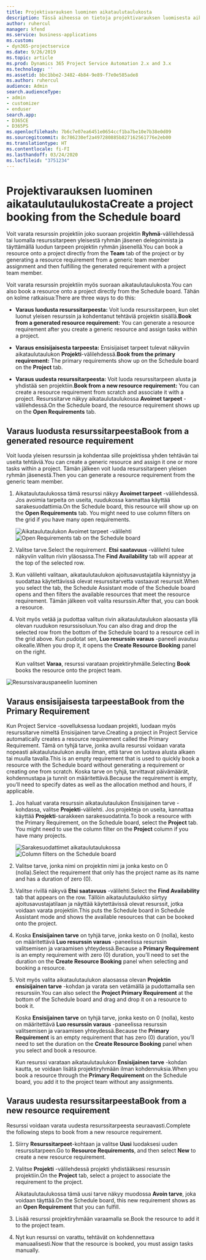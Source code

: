```yaml
---
title: Projektivarauksen luominen aikataulutaulukosta
description: Tässä aiheessa on tietoja projektivarauksen luomisesta aikataulutaulukosta.
author: ruhercul
manager: kfend
ms.service: business-applications
ms.custom:
- dyn365-projectservice
ms.date: 9/26/2019
ms.topic: article
ms.prod: Dynamics 365 Project Service Automation 2.x and 3.x
ms.technology: ''
ms.assetid: bbc1bbe2-3482-4b84-9e89-f7e0e585ade8
ms.author: ruhercul
audience: Admin
search.audienceType:
- admin
- customizer
- enduser
search.app:
- D365CE
- D365PS
ms.openlocfilehash: 7b6c7e07ea6451e0654ccf1ba7be10e7b38e0d09
ms.sourcegitcommit: 8c786230ef2a497280885b827162561776e2eb00
ms.translationtype: HT
ms.contentlocale: fi-FI
ms.lasthandoff: 03/24/2020
ms.locfileid: "3751234"
---
```

# <a name="create-a-project-booking-from-the-schedule-board"></a><span data-ttu-id="84ef2-103">Projektivarauksen luominen aikataulutaulukosta</span><span class="sxs-lookup"><span data-stu-id="84ef2-103">Create a project booking from the Schedule board</span></span>

<span data-ttu-id="84ef2-104">Voit varata resurssin projektiin joko suoraan projektin **Ryhmä**-välilehdessä tai luomalla resurssitarpeen yleisestä ryhmän jäsenen delegoinnista ja täyttämällä luodun tarpeen projektin ryhmän jäsenellä.</span><span class="sxs-lookup"><span data-stu-id="84ef2-104">You can book a resource onto a project directly from the **Team** tab of the project or by generating a resource requirement from a generic team member assignment and then fulfilling the generated requirement with a project team member.</span></span>

<span data-ttu-id="84ef2-105">Voit varata resurssin projektiin myös suoraan aikataulutaulukosta.</span><span class="sxs-lookup"><span data-stu-id="84ef2-105">You can also book a resource onto a project directly from the Schedule board.</span></span> <span data-ttu-id="84ef2-106">Tähän on kolme ratkaisua:</span><span class="sxs-lookup"><span data-stu-id="84ef2-106">There are three ways to do this:</span></span>

- <span data-ttu-id="84ef2-107">**Varaus luodusta resurssitarpeesta:** Voit luoda resurssitarpeen, kun olet luonut yleisen resurssin ja kohdentanut tehtäviä projektin sisällä.</span><span class="sxs-lookup"><span data-stu-id="84ef2-107">**Book from a generated resource requirement:** You can generate a resource requirement after you create a generic resource and assign tasks within a project.</span></span>

- <span data-ttu-id="84ef2-108">**Varaus ensisijaisesta tarpeesta:** Ensisijaiset tarpeet tulevat näkyviin aikataulutaulukon **Projekti**-välilehdessä.</span><span class="sxs-lookup"><span data-stu-id="84ef2-108">**Book from the primary requirement:** The primary requirements show up on the Schedule board on the **Project** tab.</span></span> 

- <span data-ttu-id="84ef2-109">**Varaus uudesta resurssitarpeesta:** Voit luoda resurssitarpeen alusta ja yhdistää sen projektiin.</span><span class="sxs-lookup"><span data-stu-id="84ef2-109">**Book from a new resource requirement:** You can create a resource requirement from scratch and associate it with a project.</span></span> <span data-ttu-id="84ef2-110">Resurssitarve näkyy aikataulutaulukossa **Avoimet tarpeet** -välilehdessä.</span><span class="sxs-lookup"><span data-stu-id="84ef2-110">On the Schedule board, the resource requirement shows up on the **Open Requirements** tab.</span></span>

## <a name="book-from-a-generated-resource-requirement"></a><span data-ttu-id="84ef2-111">Varaus luodusta resurssitarpeesta</span><span class="sxs-lookup"><span data-stu-id="84ef2-111">Book from a generated resource requirement</span></span>

<span data-ttu-id="84ef2-112">Voit luoda yleisen resurssin ja kohdentaa sille projektissa yhden tehtävän tai useita tehtäviä.</span><span class="sxs-lookup"><span data-stu-id="84ef2-112">You can create a generic resource and assign it one or more tasks within a project.</span></span> <span data-ttu-id="84ef2-113">Tämän jälkeen voit luoda resurssitarpeen yleisen ryhmän jäsenestä.</span><span class="sxs-lookup"><span data-stu-id="84ef2-113">Then you can generate a resource requirement from the generic team member.</span></span> 

1.  <span data-ttu-id="84ef2-114">Aikataulutaulukossa tämä resurssi näkyy **Avoimet tarpeet** -välilehdessä. Jos avoimia tarpeita on useita, ruudukossa kannattaa käyttää sarakesuodattimia.</span><span class="sxs-lookup"><span data-stu-id="84ef2-114">On the Schedule board, this resource will show up on the **Open Requirements** tab. You might need to use column filters on the grid if you have many open requirements.</span></span> 

    <span data-ttu-id="84ef2-115">![Aikataulutaulukon Avoimet tarpeet -välilehti](media/FAQ-Project-Booking-Schedule-Board-1.png "Varausten ja delegointien taulukon näyttökuva")</span><span class="sxs-lookup"><span data-stu-id="84ef2-115">![Open Requirements tab on the Schedule board](media/FAQ-Project-Booking-Schedule-Board-1.png "Screenshot of bookings and assignments table")</span></span>

2. <span data-ttu-id="84ef2-116">Valitse tarve.</span><span class="sxs-lookup"><span data-stu-id="84ef2-116">Select the requirement.</span></span> <span data-ttu-id="84ef2-117">**Etsi saatavuus** -välilehti tulee näkyviin valitun rivin yläosassa.</span><span class="sxs-lookup"><span data-stu-id="84ef2-117">The **Find Availability** tab will appear at the top of the selected row.</span></span>
 
3. <span data-ttu-id="84ef2-118">Kun välilehti valitaan, aikataulutaulukon ajoitusavustajatila käynnistyy ja suodattaa käytettävissä olevat resurssitarvetta vastaavat resurssit.</span><span class="sxs-lookup"><span data-stu-id="84ef2-118">When you select the tab, the Schedule Assistant mode of the Schedule board opens and then filters the available resources that meet the resource requirement.</span></span> <span data-ttu-id="84ef2-119">Tämän jälkeen voit valita resurssin.</span><span class="sxs-lookup"><span data-stu-id="84ef2-119">After that, you can book a resource.</span></span>

4. <span data-ttu-id="84ef2-120">Voit myös vetää ja pudottaa valitun rivin aikataulutaulukon alaosasta yllä olevan ruudukon resurssisoluun.</span><span class="sxs-lookup"><span data-stu-id="84ef2-120">You can also drag and drop the selected row from the bottom of the Schedule board to a resource cell in the grid above.</span></span> <span data-ttu-id="84ef2-121">Kun pudotat sen, **Luo resurssin varaus** -paneeli avautuu oikealle.</span><span class="sxs-lookup"><span data-stu-id="84ef2-121">When you drop it, it opens the **Create Resource Booking** panel on the right.</span></span>

    <span data-ttu-id="84ef2-122">Kun valitset **Varaa**, resurssi varataan projektiryhmälle.</span><span class="sxs-lookup"><span data-stu-id="84ef2-122">Selecting **Book** books the resource onto the project team.</span></span>

![Resurssivarauspaneelin luominen](media/FAQ-Project-Booking-Schedule-Board-6.png "")
 

## <a name="book-from-the-primary-requirement"></a><span data-ttu-id="84ef2-124">Varaus ensisijaisesta tarpeesta</span><span class="sxs-lookup"><span data-stu-id="84ef2-124">Book from the Primary Requirement</span></span>

<span data-ttu-id="84ef2-125">Kun Project Service -sovelluksessa luodaan projekti, luodaan myös resurssitarve nimeltä Ensisijainen tarve.</span><span class="sxs-lookup"><span data-stu-id="84ef2-125">Creating a project in Project Service automatically creates a resource requirement called the Primary Requirement.</span></span> <span data-ttu-id="84ef2-126">Tämä on tyhjä tarve, jonka avulla resurssi voidaan varata nopeasti aikataulutaulukon avulla ilman, että tarve on luotava alusta alkaen tai muulla tavalla.</span><span class="sxs-lookup"><span data-stu-id="84ef2-126">This is an empty requirement that is used to quickly book a resource with the Schedule board without generating a requirement or creating one from scratch.</span></span> <span data-ttu-id="84ef2-127">Koska tarve on tyhjä, tarvittavat päivämäärät, kohdennustapa ja tunnit on määritettävä.</span><span class="sxs-lookup"><span data-stu-id="84ef2-127">Because the requirement is empty, you’ll need to specify dates as well as the allocation method and hours, if applicable.</span></span> 

1. <span data-ttu-id="84ef2-128">Jos haluat varata resurssin aikataulutaulukon Ensisijainen tarve -kohdassa, valitse **Projekti**-välilehti. Jos projekteja on useita, kannattaa käyttää **Projekti**-sarakkeen sarakesuodatinta.</span><span class="sxs-lookup"><span data-stu-id="84ef2-128">To book a resource with the Primary Requirement, on the Schedule board, select the **Project** tab. You might need to use the column filter on the **Project** column if you have many projects.</span></span>

   <span data-ttu-id="84ef2-129">![Sarakesuodattimet aikataulutaulukossa](media/FAQ-Project-Booking-Schedule-Board-2.png "Varausten ja delegointien taulukon näyttökuva")</span><span class="sxs-lookup"><span data-stu-id="84ef2-129">![Column filters on the Schedule board](media/FAQ-Project-Booking-Schedule-Board-2.png "Screenshot of bookings and assignments table")</span></span>

2. <span data-ttu-id="84ef2-130">Valitse tarve, jonka nimi on projektin nimi ja jonka kesto on 0 (nolla).</span><span class="sxs-lookup"><span data-stu-id="84ef2-130">Select the requirement that only has the project name as its name and has a duration of zero (0).</span></span>

3. <span data-ttu-id="84ef2-131">Valitse rivillä näkyvä **Etsi saatavuus** -välilehti.</span><span class="sxs-lookup"><span data-stu-id="84ef2-131">Select the **Find Availability** tab that appears on the row.</span></span> <span data-ttu-id="84ef2-132">Tällöin aikataulutaulukko siirtyy ajoitusavustajatilaan ja näyttää käytettävissä olevat resurssit, jotka voidaan varata projektiin.</span><span class="sxs-lookup"><span data-stu-id="84ef2-132">This puts the Schedule board in Schedule Assistant mode and shows the available resources that can be booked onto the project.</span></span>

4. <span data-ttu-id="84ef2-133">Koska **Ensisijainen tarve** on tyhjä tarve, jonka kesto on 0 (nolla), kesto on määritettävä **Luo resurssin varaus** -paneelissa resurssin valitsemisen ja varaamisen yhteydessä.</span><span class="sxs-lookup"><span data-stu-id="84ef2-133">Because a **Primary Requirement** is an empty requirement with zero (0) duration, you’ll need to set the duration on the **Create Resource Booking** panel when selecting and booking a resource.</span></span>

5. <span data-ttu-id="84ef2-134">Voit myös valita aikataulutaulukon alaosassa olevan **Projektin ensisijainen tarve** -kohdan ja varata sen vetämällä ja pudottamalla sen resurssiin.</span><span class="sxs-lookup"><span data-stu-id="84ef2-134">You can also select the **Project Primary Requirement** at the bottom of the Schedule board and drag and drop it on a resource to book it.</span></span>
 
    <span data-ttu-id="84ef2-135">Koska **Ensisijainen tarve** on tyhjä tarve, jonka kesto on 0 (nolla), kesto on määritettävä **Luo resurssin varaus** -paneelissa resurssin valitsemisen ja varaamisen yhteydessä.</span><span class="sxs-lookup"><span data-stu-id="84ef2-135">Because the **Primary Requirement** is an empty requirement that has zero (0) duration, you’ll need to set the duration on the **Create Resource Booking** panel when you select and book a resource.</span></span>
 
    <span data-ttu-id="84ef2-136">Kun resurssi varataan aikataulutaulukon **Ensisijainen tarve** -kohdan kautta, se voidaan lisätä projektiryhmään ilman kohdennuksia.</span><span class="sxs-lookup"><span data-stu-id="84ef2-136">When you book a resource through the **Primary Requirement** on the Schedule board, you add it to the project team without any assignments.</span></span>
 
## <a name="book-from-a-new-resource-requirement"></a><span data-ttu-id="84ef2-137">Varaus uudesta resurssitarpeesta</span><span class="sxs-lookup"><span data-stu-id="84ef2-137">Book from a new resource requirement</span></span>
<span data-ttu-id="84ef2-138">Resurssi voidaan varata uudesta resurssitarpeesta seuraavasti.</span><span class="sxs-lookup"><span data-stu-id="84ef2-138">Complete the following steps to book from a new resource requirement.</span></span> 

1. <span data-ttu-id="84ef2-139">Siirry **Resurssitarpeet**-kohtaan ja valitse **Uusi** luodaksesi uuden resurssitarpeen.</span><span class="sxs-lookup"><span data-stu-id="84ef2-139">Go to **Resource Requirements**, and then select **New** to create a new resource requirement.</span></span>

2. <span data-ttu-id="84ef2-140">Valitse **Projekti** -välilehdessä projekti yhdistääksesi resurssin projektiin.</span><span class="sxs-lookup"><span data-stu-id="84ef2-140">On the **Project** tab, select a project to associate the requirement to the project.</span></span>
 
    <span data-ttu-id="84ef2-141">Aikataulutaulukossa tämä uusi tarve näkyy muodossa **Avoin tarve**, joka voidaan täyttää.</span><span class="sxs-lookup"><span data-stu-id="84ef2-141">On the Schedule board, this new requirement shows as an **Open Requirement** that you can fulfill.</span></span>

3. <span data-ttu-id="84ef2-142">Lisää resurssi projektiryhmään varaamalla se.</span><span class="sxs-lookup"><span data-stu-id="84ef2-142">Book the resource to add it to the project team.</span></span>

4. <span data-ttu-id="84ef2-143">Nyt kun resurssi on varattu, tehtävät on kohdennettava manuaalisesti.</span><span class="sxs-lookup"><span data-stu-id="84ef2-143">Now that the resource is booked, you must assign tasks manually.</span></span>

